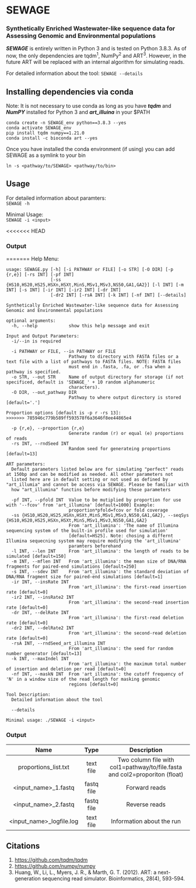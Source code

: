 # SEWAGE
### Synthetically Enriched Wastewater-like sequence data for Assessing Genomic and Environmental populations

***SEWAGE*** is entirely written in Python 3 and is tested on Python 3.8.3. As of now, the only dependencies 
are tqdm<sup>1</sup>, NumPy<sup>2</sup> and ART<sup>3</sup>. However, in the future ART will 
be replaced with an internal algorithm for simulating reads.

For detailed information about the tool: ```SEWAGE --details```

## Installing dependencies via conda
Note: It is not necessary to use conda as long as you have ***tqdm*** and ***NumPY*** installed for Python 3 and ***art_illuina*** in your $PATH
```
conda create -n SEWAGE_env python==3.8.3 --yes
conda activate SEWAGE_env
pip install tqdm numpy==1.21.0
conda install -c bioconda art --yes
```
Once you have installed the conda environment (if using) you can add SEWAGE as a symlink to your bin  
```
ln -s <pathway/to/SEWAGE> <pathway/to/bin>
```


## Usage
For detailed information about paramters:  
```SEWAGE -h```

Minimal Usage:  
```SEWAGE -i <input>```

<<<<<<< HEAD
### Output
=======
Help Menu:
```
usage: SEWAGE.py [-h] [-i PATHWAY or FILE] [-o STR] [-O DIR] [-p {r,e}] [-rs INT] [-pf INT]
                 [-ss {HS10,HS20,HS25,HSXn,HSXt,MinS,MSv1,MSv3,NS50,GA1,GA2}] [-l INT] [-m INT] [-s INT] [-ir INT] [-ir2 INT] [-dr INT]
                 [-dr2 INT] [-rsA INT] [-k INT] [-nf INT] [--details]

Synthetically Enriched Wastewater-like sequence data for Assessing Genomic and Environmental populations

optional arguments:
  -h, --help            show this help message and exit

Input and Output Parameters:
  -i/--in is required

  -i PATHWAY or FILE, --in PATHWAY or FILE
                        Pathway to directory with FASTA files or a text file with a list of pathways to FASTA files. NOTE: FASTA files
                        must end in .fasta, .fa, or .fsa when a pathway is specified.
  -o STR, --out STR     Name of output directory for storage (if not specificed, default is 'SEWAGE_' + 10 random alphanumeric
                        characters).
  -O DIR, --out_pathway DIR
                        Pathway to where output directory is stored [default='.']

Proportion options [default is -p r -rs 13]:
>>>>>>> 785946c779b589ff593578f6a3646f8ee44865e4

  -p {r,e}, --proportion {r,e}
                        Generate random (r) or equal (e) proportions of reads
  -rs INT, --rndSeed INT
                        Random seed for generateing proportions [default=13]

ART parameters:
  Default parameters listed below are for simulating "perfect" reads at 150bp and can be modified as needed. All other parameters not
  listed here are in default setting or not used as defined by "art_illumia" and cannot be access via SEWAGE. Please be familiar with
  how "art_illumina" functins before modifying these parameters

  -pf INT, --pfold INT  Value to be mutiplied by proportion for use with '--fcov' from 'art_illumina' [default=1000] Example:
                        proportion*pfold=fcov or fold coverage
  -ss {HS10,HS20,HS25,HSXn,HSXt,MinS,MSv1,MSv3,NS50,GA1,GA2}, --seqSys {HS10,HS20,HS25,HSXn,HSXt,MinS,MSv1,MSv3,NS50,GA1,GA2}
                        From 'art_illumina': 'The name of Illumina sequencing system of the built-in profile used for simulation'
                        [default=HS25]. Note: chosing a differnt Illumina sequecning system may require modifying the 'art_illumina'
                        paramters beforehand
  -l INT, --len INT     From 'art_illumina': the length of reads to be simulated [default=150]
  -m INT, --mflen INT   From 'art_illumina': the mean size of DNA/RNA fragments for paired-end simulations [default=250]
  -s INT, --sdev INT    From 'art_illumina': the standard deviation of DNA/RNA fragment size for paired-end simulations [default=1]
  -ir INT, --insRate INT
                        From 'art_illumina': the first-read insertion rate [default=0]
  -ir2 INT, --insRate2 INT
                        From 'art_illumina': the second-read insertion rate [default=0]
  -dr INT, --delRate INT
                        From 'art_illumina': the first-read deletion rate [default=0]
  -dr2 INT, --delRate2 INT
                        From 'art_illumina': the second-read deletion rate [default=0]
  -rsA INT, --rndSeed_art_illumina INT
                        From 'art_illumina': the seed for random number generator [default=13]
  -k INT, --maxIndel INT
                        From 'art_illumina': the maximum total number of insertion and deletion per read [default=0]
  -nf INT, --maskN INT  From 'art_illumina': the cutoff frequency of 'N' in a window size of the read length for masking genomic
                        regions [default=0]

Tool Description:
  Detailed information about the tool

  --details

Minimal usage: ./SEWAGE -i <input>
```
### Output
|Name |Type |Description |
|:----:|:----:|:-----------:|
|proportions_list.txt|text file|Two column file with col1=pathway/to/file.fasta and col2=proporiton (float)|
|<input_name>_1.fastq|fastq file|Forward reads|
|<input_name>_2.fastq|fastq file|Reverse reads|
|<input_name>_logfile.log|text file|Information about the run|

## Citations

1. https://github.com/tqdm/tqdm
2. https://github.com/numpy/numpy
2. Huang, W., Li, L., Myers, J. R., & Marth, G. T. (2012). ART: a next-generation sequencing read simulator. Bioinformatics, 28(4), 593-594.